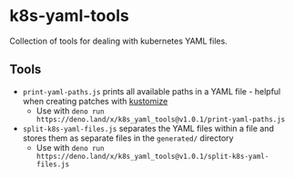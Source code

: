 # k8s-yaml-tools

Collection of tools for dealing with kubernetes YAML files.

## Tools

- `print-yaml-paths.js` prints all available paths in a YAML file -
  helpful when creating patches with [kustomize](https://kustomize.io/)
  - Use with `deno run https://deno.land/x/k8s_yaml_tools@v1.0.1/print-yaml-paths.js`
- `split-k8s-yaml-files.js` separates the YAML files within a file and
  stores them as separate files in the `generated/` directory
  - Use with `deno run https://deno.land/x/k8s_yaml_tools@v1.0.1/split-k8s-yaml-files.js`
